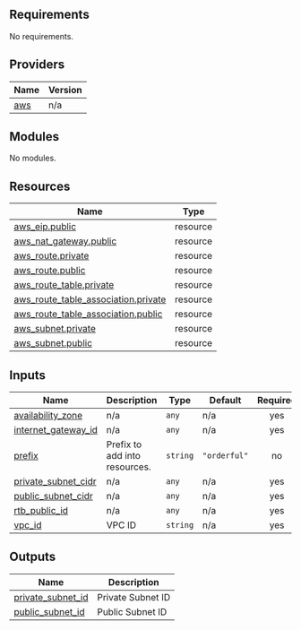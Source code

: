 <!-- BEGIN_TF_DOCS -->
## Requirements

No requirements.

## Providers

| Name | Version |
|------|---------|
| <a name="provider_aws"></a> [aws](#provider\_aws) | n/a |

## Modules

No modules.

## Resources

| Name | Type |
|------|------|
| [aws_eip.public](https://registry.terraform.io/providers/hashicorp/aws/latest/docs/resources/eip) | resource |
| [aws_nat_gateway.public](https://registry.terraform.io/providers/hashicorp/aws/latest/docs/resources/nat_gateway) | resource |
| [aws_route.private](https://registry.terraform.io/providers/hashicorp/aws/latest/docs/resources/route) | resource |
| [aws_route.public](https://registry.terraform.io/providers/hashicorp/aws/latest/docs/resources/route) | resource |
| [aws_route_table.private](https://registry.terraform.io/providers/hashicorp/aws/latest/docs/resources/route_table) | resource |
| [aws_route_table_association.private](https://registry.terraform.io/providers/hashicorp/aws/latest/docs/resources/route_table_association) | resource |
| [aws_route_table_association.public](https://registry.terraform.io/providers/hashicorp/aws/latest/docs/resources/route_table_association) | resource |
| [aws_subnet.private](https://registry.terraform.io/providers/hashicorp/aws/latest/docs/resources/subnet) | resource |
| [aws_subnet.public](https://registry.terraform.io/providers/hashicorp/aws/latest/docs/resources/subnet) | resource |

## Inputs

| Name | Description | Type | Default | Required |
|------|-------------|------|---------|:--------:|
| <a name="input_availability_zone"></a> [availability\_zone](#input\_availability\_zone) | n/a | `any` | n/a | yes |
| <a name="input_internet_gateway_id"></a> [internet\_gateway\_id](#input\_internet\_gateway\_id) | n/a | `any` | n/a | yes |
| <a name="input_prefix"></a> [prefix](#input\_prefix) | Prefix to add into resources. | `string` | `"orderful"` | no |
| <a name="input_private_subnet_cidr"></a> [private\_subnet\_cidr](#input\_private\_subnet\_cidr) | n/a | `any` | n/a | yes |
| <a name="input_public_subnet_cidr"></a> [public\_subnet\_cidr](#input\_public\_subnet\_cidr) | n/a | `any` | n/a | yes |
| <a name="input_rtb_public_id"></a> [rtb\_public\_id](#input\_rtb\_public\_id) | n/a | `any` | n/a | yes |
| <a name="input_vpc_id"></a> [vpc\_id](#input\_vpc\_id) | VPC ID | `string` | n/a | yes |

## Outputs

| Name | Description |
|------|-------------|
| <a name="output_private_subnet_id"></a> [private\_subnet\_id](#output\_private\_subnet\_id) | Private Subnet ID |
| <a name="output_public_subnet_id"></a> [public\_subnet\_id](#output\_public\_subnet\_id) | Public Subnet ID |
<!-- END_TF_DOCS -->